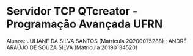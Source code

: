 # Servidor TCP QTcreator - Programação Avançada UFRN
Alunos: JULIANE DA SILVA SANTOS (Matrícula 20200075288) ; ANDRÉ ARAÚJO DE SOUZA SILVA (Matrícula 20190134520)
